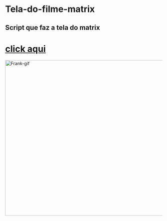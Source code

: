 # Tela-do-filme-matrix

## Script que faz a tela do matrix
# [click aqui ](https://tela-do-matrix.netlify.app/)

<img align="left" alt="Frank-gif" height="500" width="1000" src="matrix.gif">
